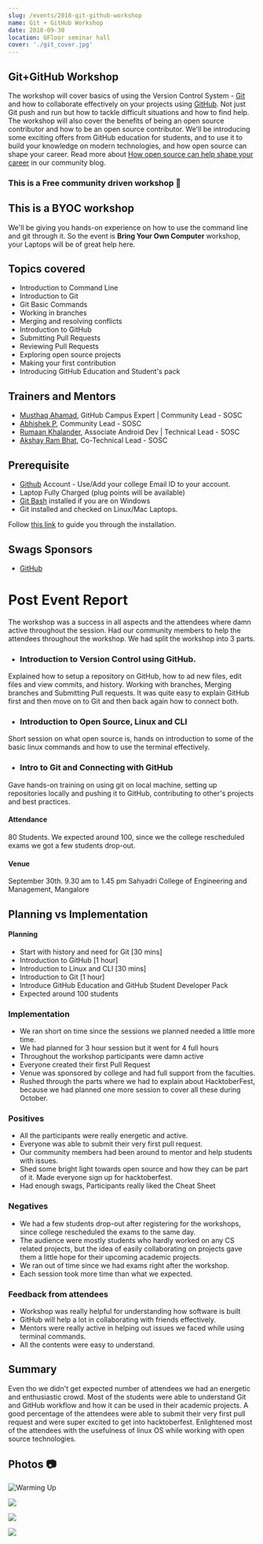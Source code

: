 ```yaml
---
slug: /events/2018-git-github-workshop
name: Git + GitHub Workshop
date: 2018-09-30
location: GFloor seminar hall
cover: './git_cover.jpg'
---
```

## Git+GitHub Workshop
The workshop will cover basics of using the Version Control System - [Git](https://git-scm.com/) and how to collaborate effectively on your projects using [GitHub](https://github.com). Not just Git push and run but how to tackle difficult situations and how to find help. The workshop will also cover the benefits of being an open source contributor and how to be an open source contributor. We'll be introducing some exciting offers from GitHub education for students, and to use it to build your knowledge on modern technologies, and how open source can shape your career. Read more about [How open source can help shape your career](https://sosc.org.in/blog/how-open-source-can-shape-your-it-career) in our community blog.

### This is a Free community driven workshop 💖

## This is a BYOC workshop
We'll be giving you hands-on experience on how to use the command line and git through it. So the event is **Bring Your Own Computer** workshop, your Laptops will be of great help here.

## Topics covered
- Introduction to Command Line
- Introduction to Git
- Git Basic Commands
- Working in branches
- Merging and resolving conflicts
- Introduction to GitHub
- Submitting Pull Requests
- Reviewing Pull Requests
- Exploring open source projects
- Making your first contribution
- Introducing GitHub Education and Student's pack

## Trainers and Mentors
- [Musthaq Ahamad](https://github.com/haxzie), GitHub Campus Expert | Community Lead - SOSC
- [Abhishek P](https://github.com/hitoshirenu), Community Lead - SOSC
- [Rumaan Khalander](https://github.com/rumaan), Associate Android Dev | Technical Lead - SOSC
- [Akshay Ram Bhat](https://github.com/akshayrb22), Co-Technical Lead - SOSC 

## Prerequisite
- [Github](https://github.com) Account - Use/Add your college Email ID to your account.
- Laptop Fully Charged (plug points will be available)
- [Git Bash](https://git-scm.com/download/win) installed if you are on Windows
- Git installed and checked on Linux/Mac Laptops.  

Follow [this link](https://gist.github.com/derhuerst/1b15ff4652a867391f03) to guide you through the installation.

## Swags Sponsors
- [GitHub](https://github.com)

# Post Event Report 
The workshop was a success in all aspects and the attendees where damn active throughout the session. Had our community members to help the attendees throughout the workshop. We had split the workshop into 3 parts.
- ### Introduction to Version Control using GitHub. 
Explained how to setup a repository on GitHub, how to ad new files, edit files and view commits, and history. Working with branches, Merging branches and Submitting Pull requests. It was quite easy to explain GitHub first and then move on to Git and then back again how to connect both.
- ### Introduction to Open Source, Linux and CLI
Short session on what open source is, hands on introduction to some of the basic linux commands and how to use the terminal effectively.
- ### Intro to Git and Connecting with GitHub
Gave hands-on training on using git on local machine, setting up repositories locally and pushing it to GitHub, contributing to other's projects and best practices.

#### Attendance
80 Students. We expected around 100, since we the college rescheduled exams we got a few students drop-out. 

#### Venue
September 30th. 9.30 am to 1.45 pm
Sahyadri College of Engineering and Management, Mangalore

## Planning vs Implementation
#### Planning
- Start with history and need for Git [30 mins]
- Introduction to GitHub [1 hour]
- Introduction to Linux and CLI [30 mins]
- Introduction to Git [1 hour]
- Introduce GitHub Education and GitHub Student Developer Pack
- Expected around 100 students

### Implementation
- We ran short on time since the sessions we planned needed a little more time. 
- We had planned for 3 hour session but it went for 4 full hours
- Throughout the workshop participants were damn active 
- Everyone created their first Pull Request
- Venue was sponsored by college and had full support from the faculties.
- Rushed through the parts where we had to explain about HacktoberFest, because we had planned one more session to cover all these during October.

### Positives
- All the participants were really energetic and active.
- Everyone was able to submit their very first pull request.
- Our community members had been around to mentor and help students with issues.
- Shed some bright light towards open source and how they can be part of it. Made everyone sign up for hacktoberfest.
- Had enough swags, Participants really liked the Cheat Sheet

### Negatives
- We had a few students drop-out after registering for the workshops, since college rescheduled the exams to the same day.
- The audience were mostly students who hardly worked on any CS related projects, but the idea of easily collaborating on projects gave them a little hope for their upcoming academic projects.
- We ran out of time since we had exams right after the workshop.
- Each session took more time than what we expected.

### Feedback from attendees
- Workshop was really helpful for understanding how software is built
- GitHub will help a lot in collaborating with friends effectively.
- Mentors were really active in helping out issues we faced while using terminal commands.
- All the contents were easy to understand.

## Summary
Even tho we didn't get expected number of attendees we had an energetic and enthusiastic crowd. Most of the students were able to understand Git and GitHub workflow and how it can be used in their academic projects. A good percentage of the attendees were able to submit their very first pull request and were super excited to get into hacktoberfest. Enlightened most of the attendees with the usefulness of linux OS while working with open source technologies.

## Photos :camera: 

![Warming Up](https://lh3.googleusercontent.com/wr896jXXiUaa8fuGnrE_kCAxpw9Sdwja_1wZo4u68THik29khKp4zdDjYg0jytlM39N-FjyWFCnwWB_QtSI5Nw_k_PIol7cGb2kdIPHWgGaNms9ZiI3OR2GbaKC7BiS-YVYIfcbfr07ftUtOwQK-9yD2okqWgkaTJLcKEv28fBk_NQQq_QjdctQDs0ewExFHQ4nmhQtHLqAO23YxQf_-b5n7QqxBgawxsNXFerRbybqBzvozg-kak9UB0Oj_2AxEqn_zrMQ0ojtnHvw-qj983d2_92J_5PBknmcyD2d1ioa-BMdR-9xANzQKb9OlXKfGAJFoj0OtepOK-wpPzQ2qGAaXVgbsOM5bTdS2StCoSumrq_pYx9StAsjZNH3WBq3SjGe418ACNLc6BRvfdNGTy1t_Ir9xAUeClP78YBwjFO5NFKMtPpPKLGnSA0YPejkUrDNnGme0yK2xzCwLxw9FbBONHip04E2eYAgCJjplXTEtVv7Lv4YWHfkHab2zRoO5eKPem4FJPYtQl1hOjarrMSTpd64Vr_Q0i6mDz40Nz507pVTa4293h3vLgONhH8jZyL4OmEDWf-hEcIWKfHjk9SttrBGM-bARZBYZhEk-mxrCRSRmDRfI_M_aboewaQwWlfNfBPtZ_3udu1T_jGRcJ4ywjx4dMUFaoThZNQdnq9zI0TNyp-J-zJ0qUg=w841-h631-no)

![](https://lh3.googleusercontent.com/VicwQtquXoMyTwVJtktnb6_YSYuzUdCv7YgyV4iSF3mpKaYFomi33SLGrKaIm6vo4Ebb0m5870K1anb4Ixx2N8cRMAJRUCxvNOl2-nvXUIjrLIcpobai2aUECYpnqZZKu4bDrtOOJeFCZu-05vhsrOqXjypuugtENpqZfmYUBQu4w6pH6985uu_q6LPVZw_7mpCslZB6kmjklq2Ly5oKhnhm1krj1p8AM2Yv2eargmIpL4cWvwiFPKf1tonptEbhDmqlZSIEo6qZxJ4fiCKKUSCT9dXVUFYgyU9wGi3OT94XbQLr4I2sEiUpkfmR2zwwVfEzhe9qDWkB4Qp7pdq7cwBVuRZ2jH3tn6XcGv74PyMA90Cg02QnywIJ_G-9Udh9VDNFa1-FVUH2PBVd81Zfzt33caIFVs4zodHWmLDx9cPJCnaCJtvw6kNujbsknLuTqtFGU7jjqXZO3991ZEpWjtH_dNpY6kyPLaiXv3LqlBOmACMkvycAAVpp0cD35ri0E4euSoFOK1Kole--L5ZZB9nnY3fX_8hz7oM7pyLUmeJUIHUAo2evEegPT4cxqBrtyiF-9dq4qFcyxijHug9T0ja9UcT5LMEmy9TacLCktbWMF_NXPby2JrRmzcTJyOMim5ZMdQiOIfNuU4mfkiNQ9h-oT01lZoJJZx39TIZ9CAcTMdWvdqVi5M9bjw=w891-h668-no)

![](https://lh3.googleusercontent.com/7uE7Nsjf0ovY6PW7N4sAHtGp1iFHNWpYWsSLDxSJxHNQBXtM3cF76jJnHRrQQNURHj9vL0X9EjxDBPa3rnj8KTs4TG9r2rsQGYM7EQXdcbDgbLS3Z3GqghqHsJBrC5sLV5qcC0oV0NipFrqTrBgAYSLVpcdlPDwx1eFJa5CnhBv1avN5s2l125WDHFXUE_tJrWrsbUm4O_BKj6pcRZtabI10KHbhMbdhkqYuIp3pQnhN65XLSa8KSSthkkaTQ_R1ywmSYYeLR5aYhvBXSTrGMA8EOa0NXLCkd1UXxzuYNy9-ZfdOpyvKgzOSAjv30UWwq4oUcL2kgLOCkLPHzVjzt4LCd6mZzcB3dRoq0gV1mn8vsRPcc1F_zq2MY_u3HUJJlwUK59GTeUDACBeW2O901wiT9N-AbnEXAncEYmsYz1CjvS2hzn_VKZvE4qlAS_YlG31Un1SuRSptupjzgKTkV9gW7Y1Yy31ghO91zrftifezLDuQ6befLXPmQmgi76f08QMptaVaAdCVyb0cFfwZAD10-aKkPfN2m09K47CMUFl0X3uyfplDTilyNPVmrChgxD-vLbUXvtP4vkis3sF-LtiqzpJZJ9iHqPnHhIggcr5K1GNKYOsq3UbI6bYFjmr7RPXWHnppPLEdmngp7-tY8v86ubzLrchRUOQTvssK5IojoeY5sb13rypIrw=w534-h401-no)

![](https://lh3.googleusercontent.com/ydLEWanOp09tRR15lbR5cmwUPGSlBKY_bSyUHavGKoXjSf6IVHMD56xuCcagQz4Mr2QcbM-sus0a_QMgdXgCZTaGDGr7iCSU0x3fDwSfLM_Jn24O4AexLVQTZsaO6ZUNbKo0bM9sJVSehTbAugNY2E0Ng9OLqBOQGdqbJTIi5BihOsUKuoPNookoXitHAm1J4FQ1IYRABU2_sZxcwicahUHtADp-rQuAXC_X9t-9Vthc_9_SBPItL_7vlcSG4jgbsPhGp5j1yTtnV6UtcsJrtmNLc7QJOtyQdnsP6EICP0heu69UCq2OvmMZVOvJyhYtJCblB9_GvineHPi8braESB7TfpIrDW3hqbrbdcOeu395XIA_VBNEpnyUj5qYVlesTvas-0D3_ZhhSOKAmdkk2ayz9l2jCQ5sRF0_7BMa8lBlgGBISM348Jp1Qojh5JnTgiAWGKPNCm2qvV_QYmHBiOvZBcEljbNzu5gEuTHMJHCAKIMMeyaf5rQ8U2ndhhMIQPLtJuVutTW-wHN3HkHDG-PhwhSmsraxMpMWZz_y9j6cFH9EerIlPCltCYqtwKCJA9t2V2EQMZi3xN5n8Fy0tdOCm6qbdFsjTFRiSwIea2jBJzNvSXAongfxQAEngxQ=w534-h280-no)

